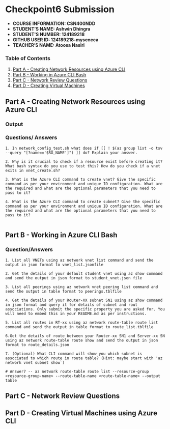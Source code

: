 # Checkpoint6 Submission

- **COURSE INFORMATION: CSN400NDD**
- **STUDENT’S NAME: Ashwin Dhingra**
- **STUDENT'S NUMBER: 124189218**
- **GITHUB USER ID: 124189218-myseneca**
- **TEACHER’S NAME: Atoosa Nasiri**

### Table of Contents

1. [Part A - Creating Network Resources using Azure CLI](&Part-A---Creating-Network-Resources-using-Azure-CLI)
2. [Part B - Working in Azure CLI Bash](#Part-B---Working-in-Azure-CLI-Bash)
3. [Part C - Network Review Questions](#Part-C---Network-Review-Questions)
4. [Part D - Creating Virtual Machines](#Part-D---Creating-Virtual-Machines)


## Part A - Creating Network Resources using Azure CLI

### Output 

### Questions/ Answers
```
1. In network_config_test.sh what does if [[ ! $(az group list -o tsv --query "[?name=='$RG_NAME']") ]] do? Explain your answer.

2. Why is it crucial to check if a resource exist before creating it? What bash syntax do you use to test this? How do you check if a vnet exits in vnet_create.sh?

3. What is the Azure CLI command to create vnet? Give the specific command as per your environment and unique ID configuration. What are the required and what are the optional parameters that you need to pass to it?

4. What is the Azure CLI command to create subnet? Give the specific command as per your environment and unique ID configuration. What are the required and what are the optional parameters that you need to pass to it?


```


## Part B - Working in Azure CLI Bash

### Question/Answers
```
1. List all VNETs using az network vnet list command and send the output in json format to vnet_list.jsonfile

2. Get the details of your default student vnet using az show command and send the output in json format to student_vnet.json file

3. List all peerings using az network vnet peering list command and send the output in table format to peerings.tblfile

4. Get the details of your Router-XX subnet SN1 using az show command in json format and query it for details of subnet and rout associations. Only submit the specific property you are asked for. You will need to embed this in your README.md as per instructions.

5. List all routes in RT-xx using az network route-table route list command and send the output in table format to route_list.tblfile

6.Get the details of route between your Router-xx SN1 and Server-xx SN using az network route-table route show and send the output in json format to route_details.json

7. (Optional) What CLI command will show you which subnet is associated to which route in route table? (Hint: maybe start with 'az network vnet subnet show`)

# Answer7 -- az network route-table route list --resource-group <resource-group-name> --route-table-name <route-table-name> --output table

```

## Part C - Network Review Questions



## Part D - Creating Virtual Machines using Azure CLI